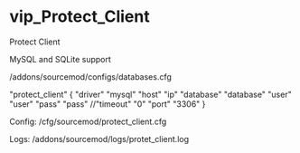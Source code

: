 # vip_Protect_Client
Protect Client

MySQL and SQLite support

/addons/sourcemod/configs/databases.cfg

"protect_client"
	{ 
		"driver" "mysql" 
		"host" "ip" 
		"database" "database" 
		"user" "user" 
		"pass" "pass" 
		//"timeout" "0" 
		"port" "3306" 
	}
  
  Config: /cfg/sourcemod/protect_client.cfg

Logs: /addons/sourcemod/logs/protet_client.log
